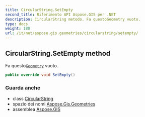 ```yaml
---
title: CircularString.SetEmpty
second_title: Riferimento API Aspose.GIS per .NET
description: CircularString metodo. Fa questoGeometry vuoto.
type: docs
weight: 180
url: /it/net/aspose.gis.geometries/circularstring/setempty/
---
```

## CircularString.SetEmpty method

Fa questo[`Geometry`](../../geometry/) vuoto.

```csharp
public override void SetEmpty()
```

### Guarda anche

* class [CircularString](../)
* spazio dei nomi [Aspose.Gis.Geometries](../../circularstring/)
* assemblea [Aspose.GIS](../../../)


